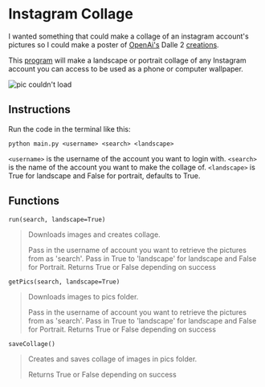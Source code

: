 # Instagram Collage

I wanted something that could make a collage of an instagram account's pictures so I could make a poster of [OpenAi's](https://openai.com/dall-e-2/) Dalle 2 [creations](https://www.instagram.com/openaidalle/).

This [program](main.py) will make a landscape or portrait collage of any Instagram account you can access to be used as a phone or computer wallpaper.

![pic couldn't load](examples/pcCollage.jpg)

## Instructions

Run the code in the terminal like this:

`python main.py <username> <search> <landscape>`

`<username>` is the username of the account you want to login with.
`<search>` is the name of the account you want to make the collage of.
`<landscape>` is True for landscape and False for portrait, defaults to True.

## Functions

`run(search, landscape=True)`

> Downloads images and creates collage.
>
> Pass in the username of account you want to retrieve the pictures from as 'search'.
> Pass in True to 'landscape' for landscape and False for Portrait.
> Returns True or False depending on success

`getPics(search, landscape=True)`

> Downloads images to pics folder.
>
> Pass in the username of account you want to retrieve the pictures from as 'search'.
> Pass in True to 'landscape' for landscape and False for Portrait.
> Returns True or False depending on success

`saveCollage()`

> Creates and saves collage of images in pics folder.
>
> Returns True or False depending on success
